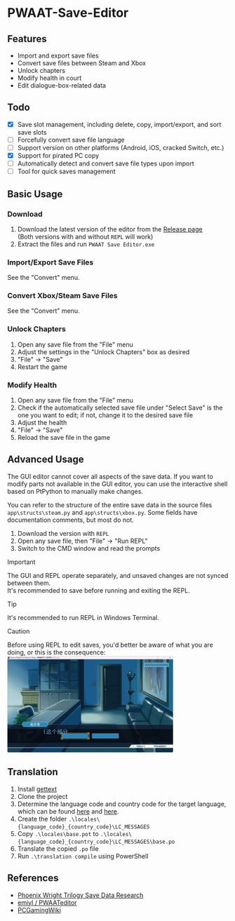 # PWAAT-Save-Editor

## Features
* Import and export save files
* Convert save files between Steam and Xbox
* Unlock chapters
* Modify health in court
* Edit dialogue-box-related data

## Todo
- [x] Save slot management, including delete, copy, import/export, and sort save slots
- [ ] Forcefully convert save file language
- [ ] Support version on other platforms (Android, iOS, cracked Switch, etc.)
- [x] Support for pirated PC copy
- [ ] Automatically detect and convert save file types upon import
- [ ] Tool for quick saves management

## Basic Usage
### Download
1. Download the latest version of the editor from the [Release page](https://github.com/XcantloadX/PWAAT-Save-Editor/releases)  
   (Both versions with and without `REPL` will work)
2. Extract the files and run `PWAAT Save Editor.exe`


### Import/Export Save Files
See the "Convert" menu.

### Convert Xbox/Steam Save Files
See the "Convert" menu.

### Unlock Chapters
1. Open any save file from the "File" menu
2. Adjust the settings in the "Unlock Chapters" box as desired
3. "File" → "Save"
4. Restart the game

### Modify Health
1. Open any save file from the "File" menu
2. Check if the automatically selected save file under "Select Save" is the one you want to edit; if not, change it to the desired save file
3. Adjust the health
4. "File" → "Save"
5. Reload the save file in the game

## Advanced Usage
The GUI editor cannot cover all aspects of the save data. If you want to modify parts not available in the GUI editor, you can use the interactive shell based on PtPython to manually make changes.

You can refer to the structure of the entire save data in the source files `app\structs\steam.py` and `app\structs\xbox.py`. Some fields have documentation comments, but most do not.

1. Download the version with `REPL`
2. Open any save file, then "File" → "Run REPL"
3. Switch to the CMD window and read the prompts

> [!IMPORTANT]  
> The GUI and REPL operate separately, and unsaved changes are not synced between them.  
> It's recommended to save before running and exiting the REPL.

> [!TIP]  
> It's recommended to run REPL in Windows Terminal.

> [!CAUTION]  
> Before using REPL to edit saves, you'd better be aware of what you are doing, or this is the consequence: 
> <img width="75%" src="./images/corrupted_game.png" alt="corrupted game" />

## Translation
1. Install [gettext](https://mlocati.github.io/articles/gettext-iconv-windows.html)
2. Clone the project
3. Determine the language code and country code for the target language, which can be found [here](https://www.gnu.org/software/gettext/manual/gettext.html#Language-Codes) and [here](https://www.gnu.org/software/gettext/manual/gettext.html#Country-Codes).
4. Create the folder `.\locales\{language_code}_{country_code}\LC_MESSAGES`
5. Copy `.\locales\base.pot` to `.\locales\{language_code}_{country_code}\LC_MESSAGES\base.po`
6. Translate the copied `.po` file
7. Run `.\translation compile` using PowerShell

## References
* [Phoenix Wright Trilogy Save Data Research](https://gist.github.com/emiyl/1435ce18a6b1e0a5c2a74e15c19f4884)
* [emiyl / PWAATeditor](https://github.com/emiyl/PWAATeditor/tree/v0.3.0)
* [PCGamingWiki](https://www.pcgamingwiki.com/wiki/Phoenix_Wright:_Ace_Attorney_Trilogy#cite_ref-6)